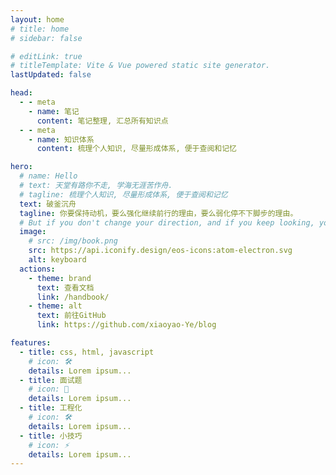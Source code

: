 ```yaml
---
layout: home
# title: home
# sidebar: false

# editLink: true
# titleTemplate: Vite & Vue powered static site generator.
lastUpdated: false

head:
  - - meta
    - name: 笔记
      content: 笔记整理, 汇总所有知识点
  - - meta
    - name: 知识体系
      content: 梳理个人知识, 尽量形成体系, 便于查阅和记忆

hero:
  # name: Hello
  # text: 天堂有路你不走, 学海无涯苦作舟.
  # tagline: 梳理个人知识, 尽量形成体系, 便于查阅和记忆
  text: 破釜沉舟
  tagline: 你要保持动机，要么强化继续前行的理由，要么弱化停不下脚步的理由。
  # But if you don't change your direction, and if you keep looking, you may end up where you are heading.
  image:
    # src: /img/book.png
    src: https://api.iconify.design/eos-icons:atom-electron.svg
    alt: keyboard
  actions:
    - theme: brand
      text: 查看文档
      link: /handbook/
    - theme: alt
      text: 前往GitHub
      link: https://github.com/xiaoyao-Ye/blog

features:
  - title: css, html, javascript
    # icon: 🛠️
    details: Lorem ipsum...
  - title: 面试题
    # icon: 🖖
    details: Lorem ipsum...
  - title: 工程化
    # icon: 🛠️
    details: Lorem ipsum...
  - title: 小技巧
    # icon: ⚡️
    details: Lorem ipsum...
---
```


<script setup>
import Dark from './components/Dark.vue'
import Solar from './components/Solar.vue'
</script>

<Dark />
<!-- <Solar /> -->
